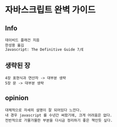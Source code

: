 # 자바스크립트 완벽 가이드

## Info

```
데이비드 플래건 지음
한성용 옮김
Javascript: The Definitive Guide 7/E
```

## 생략된 장

```
4장 표현식과 연산자 -> 대부분 생략
5장 문 -> 대부분 생략
```

## opinion

```
대체적으로 자세히 설명이 잘 되어있다 느낀다.
내 경우 javascript 를 수년간 써왔기에, 크게 어려움은 없다.
전반적으로 가물가물한 부분을 다시금 정리하기 좋은 책인듯 싶다.
```
